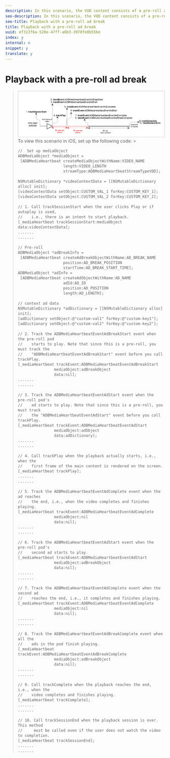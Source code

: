 ```yaml
---
description: In this scenario, the VOD content consists of a pre-roll ad, a second pre-roll ad, and then the content is played.
seo-description: In this scenario, the VOD content consists of a pre-roll ad, a second pre-roll ad, and then the content is played.
seo-title: Playback with a pre-roll ad break
title: Playback with a pre-roll ad break
uuid: ef313f6a-528e-47ff-a6b3-3978fe8b55be
index: y
internal: n
snippet: y
translate: y
---
```


# Playback with a pre-roll ad break


><a id="fig_49C7C3412C3B413EABE67C39260F6C40"></a> ![](graphics/preroll-regular-playback.png) 
>To view this scenario in iOS, set up the following code: >
>```
>//  Set up mediaObject 
>ADBMediaObject *mediaObject =  
>  [ADBMediaHeartbeat createMediaObjectWithName:VIDEO_NAME  
>                     length:VIDEO_LENGTH  
>                     streamType:ADBMediaHeartbeatStreamTypeVOD]; 
>    
>NSMutableDictionary *videoContextData = [[NSMutableDictionary alloc] init]; 
>[videoContextData setObject:CUSTOM_VAL_1 forKey:CUSTOM_KEY_1]; 
>[videoContextData setObject:CUSTOM_VAL_2 forKey:CUSTOM_KEY_2]; 
>   
>// 1. Call trackSessionStart when the user clicks Play or if autoplay is used,  
>//    i.e., there is an intent to start playback. 
>[_mediaHeartbeat trackSessionStart:mediaObject data:videoContextData]; 
>....... 
>....... 
>  
>// Pre-roll 
>ADBMediaObject *adBreakInfo =  
>  [ADBMediaHeartbeat createAdBreakObjectWithName:AD_BREAK_NAME  
>                     position:AD_BREAK_POSITION  
>                     startTime:AD_BREAK_START_TIME]; 
>ADBMediaObject *adInfo =  
>  [ADBMediaHeartbeat createAdObjectWithName:AD_NAME  
>                     adId:AD_ID  
>                     position:AD_POSITION  
>                     length:AD_LENGTH]; 
>  
>// context ad data 
>NSMutableDictionary *adDictionary = [[NSMutableDictionary alloc] init]; 
>[adDictionary setObject:@"custom-val1" forKey:@"custom-key1"]; 
>[adDictionary setObject:@"custom-val2" forKey:@"custom-key2"]; 
>  
>// 2. Track the ADBMediaHeartbeatEventAdBreakStart event when the pre-roll pod  
>//    starts to play. Note that since this is a pre-roll, you must track the  
>//    "ADBMediaHeartbeatEventAdBreakStart" event before you call trackPlay. 
>[_mediaHeartbeat trackEvent:ADBMediaHeartbeatEventAdBreakStart  
>                 mediaObject:adBreakObject  
>                 data:nil]; 
>....... 
>....... 
>  
>// 3. Track the ADBMediaHeartbeatEventAdStart event when the pre-roll pod's  
>//    ad starts to play. Note that since this is a pre-roll, you must track  
>//    the "ADBMediaHeartbeatEventAdStart" event before you call trackPlay. 
>[_mediaHeartbeat trackEvent:ADBMediaHeartbeatEventAdStart  
>                 mediaObject:adObject  
>                 data:adDictionary]; 
>....... 
>....... 
>  
>// 4. Call trackPlay when the playback actually starts, i.e., when the   
>//    first frame of the main content is rendered on the screen. 
>[_mediaHeartbeat trackPlay]; 
>....... 
>....... 
>  
>// 5. Track the ADBMediaHeartbeatEventAdComplete event when the ad reaches  
>//    the end, i.e., when the video completes and finishes playing. 
>[_mediaHeartbeat trackEvent:ADBMediaHeartbeatEventAdComplete  
>                 mediaObject:nil  
>                 data:nil]; 
>....... 
>....... 
>  
>// 6. Track the ADBMediaHeartbeatEventAdStart event when the pre-roll pod's  
>//    second ad starts to play. 
>[_mediaHeartbeat trackEvent:ADBMediaHeartbeatEventAdStart  
>                 mediaObject:adBreakObject  
>                 data:nil]; 
>....... 
>....... 
>  
>// 7. Track the ADBMediaHeartbeatEventAdComplete event when the second ad  
>//    reaches the end, i.e., it completes and finishes playing. 
>[_mediaHeartbeat trackEvent:ADBMediaHeartbeatEventAdComplete  
>                 mediaObject:nil  
>                 data:nil]; 
>....... 
>....... 
>  
>// 8. Track the ADBMediaHeartbeatEventAdBreakComplete event when all the  
>//    ads in the pod finish playing. 
>[_mediaHeartbeat trackEvent:ADBMediaHeartbeatEventAdBreakComplete  
>                 mediaObject:adBreakObject  
>                 data:nil]; 
>....... 
>....... 
>  
>// 9. Call trackComplete when the playback reaches the end, i.e., when the  
>//    video completes and finishes playing. 
>[_mediaHeartbeat trackComplete]; 
>....... 
>....... 
>  
>// 10. Call trackSessionEnd when the playback session is over. This method  
>//     must be called even if the user does not watch the video to completion. 
>[_mediaHeartbeat trackSessionEnd]; 
>....... 
>....... 
>
>```

